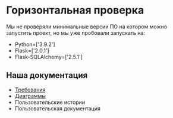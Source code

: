 # Горизонтальная проверка

Мы не проверяли минимальные версии ПО на котором можно запустить проект, но мы уже пробовали запускать на:
- Python=['3.9.2']
- Flask=['2.0.1']
- Flask-SQLAlchemy=['2.5.1']

## Наша документация

- [Требования](documentation/requirements.md)
- [Диаграммы](/documentation)
- Пользовательские истории
- Пользовательская документация
